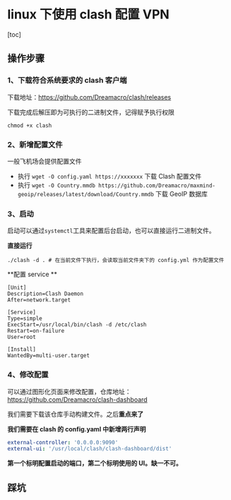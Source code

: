 # linux 下使用 clash 配置 VPN

[toc]

## 操作步骤

### 1、下载符合系统要求的 clash 客户端

下载地址：https://github.com/Dreamacro/clash/releases

下载完成后解压即为可执行的二进制文件，记得赋予执行权限

```shell
chmod +x clash
```

### 2、新增配置文件

一般飞机场会提供配置文件

- 执行 `wget -O config.yaml https://xxxxxxx` 下载 Clash 配置文件
- 执行 `wget -O Country.mmdb https://github.com/Dreamacro/maxmind-geoip/releases/latest/download/Country.mmdb` 下载 GeoIP 数据库

### 3、启动

启动可以通过`systemctl`工具来配置后台启动，也可以直接运行二进制文件。

**直接运行**

```shell
./clash -d . # 在当前文件下执行，会读取当前文件夹下的 config.yml 作为配置文件
```

**配置 service **

```service
[Unit]
Description=Clash Daemon
After=network.target

[Service]
Type=simple
ExecStart=/usr/local/bin/clash -d /etc/clash
Restart=on-failure
User=root

[Install]
WantedBy=multi-user.target
```

### 4、修改配置

可以通过图形化页面来修改配置，仓库地址：https://github.com/Dreamacro/clash-dashboard

我们需要下载该仓库手动构建文件。之后**重点来了**

**我们需要在 clash 的 config.yaml 中新增两行声明**

```yaml
external-controller: '0.0.0.0:9090'
external-ui: '/usr/local/clash/clash-dashboard/dist'
```

**第一个标明配置启动的端口，第二个标明使用的 UI。缺一不可。**

## 踩坑